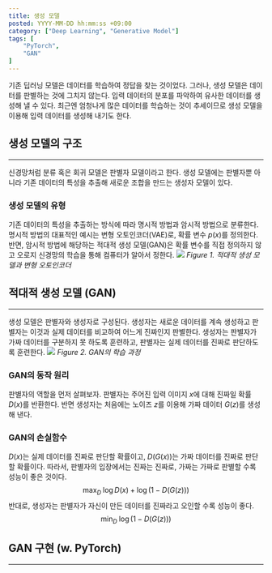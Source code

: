 ```yaml
---
title: 생성 모델
posted: YYYY-MM-DD hh:mm:ss +09:00
category: ["Deep Learning", "Generative Model"]
tags: [
    "PyTorch",
    "GAN"
]
---
```


기존 딥러닝 모델은 데이터를 학습하여 정답을 찾는 것이었다. 그러나, 생성 모델은 데이터를 판별하는 것에 그치지 않는다. 입력 데이터의 분포를 파악하여 유사한 데이터를 생성해 낼 수 있다. 최근엔 엄청나게 많은 데이터를 학습하는 것이 추세이므로 생성 모델을 이용해 입력 데이터를 생성해 내기도 한다.

## 생성 모델의 구조
---
신경망처럼 분류 혹은 회귀 모델은 판별자 모델이라고 한다. 생성 모델에는 판별자뿐 아니라 기존 데이터의 특성을 추출해 새로운 조합을 만드는 생성자 모델이 있다. 

### 생성 모델의 유형
기존 데이터의 특성을 추출하는 방식에 따라 명시적 방법과 암시적 방법으로 분류한다. 명시적 방법의 대표적인 예시는 변형 오토인코더(VAE)로, 확률 변수 $p(x)$를 정의한다. 반면, 암시적 방법에 해당하는 적대적 생성 모델(GAN)은 확률 변수를 직접 정의하지 않고 오로지 신경망의 학습을 통해 컴퓨터가 알아서 정한다.
![](https://i.imgur.com/LnfddXg.png)
*Figure 1. 적대적 생성 모델과 변형 오토인코더*

## 적대적 생성 모델 (GAN)
---
생성 모델은 판별자와 생성자로 구성된다. 생성자는 새로운 데이터를 계속 생성하고 판별자는 이것과 실제 데이터를 비교하여 어느게 진짜인지 판별한다. 생성자는 판별자가 가짜 데이터를 구분하지 못 하도록 훈련하고, 판별자는 실제 데이터를 진짜로 판단하도록 훈련한다.
![](https://i.imgur.com/2tbMdf3.png)
*Figure 2. GAN의 학습 과정*

### GAN의 동작 원리
판별자의 역할을 먼저 살펴보자. 판별자는 주어진 입력 이미지 $x$에 대해 진짜일 확률 $D(x)$를 반환한다. 반면 생성자는 처음에는 노이즈 $z$를 이용해 가짜 데이터 $G(z)$를 생성해 낸다. 

### GAN의 손실함수
$D(x)$는 실제 데이터를 진짜로 판단할 확률이고, $D(G(x))$는 가짜 데이터를 진짜로 판단할 확률이다. 따라서, 판별자의 입장에서는 진짜는 진짜로, 가짜는 가짜로 판별할 수록 성능이 좋은 것이다.
$$
\max_D \; \log D(x)+\log (1-D(G(z)))
$$
반대로, 생성자는 판별자가 자신이 만든 데이터를 진짜라고 오인할 수록 성능이 좋다.
$$
\min_D \; \log (1 - D(G(z)))
$$


## GAN 구현 (w. PyTorch)
---
